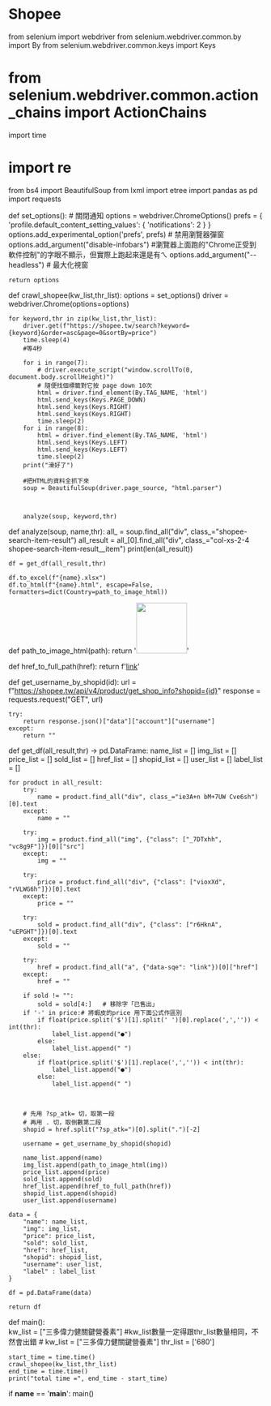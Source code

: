 # Shopee

from selenium import webdriver
from selenium.webdriver.common.by import By
from selenium.webdriver.common.keys import Keys
# from selenium.webdriver.common.action_chains import ActionChains
import time
# import re
from bs4 import BeautifulSoup
from lxml import etree
import pandas as pd
import requests

def set_options():
    # 關閉通知
    options = webdriver.ChromeOptions()
    prefs = {
        'profile.default_content_setting_values':
            {
                'notifications': 2
            }
    }
    options.add_experimental_option('prefs', prefs) # 禁用瀏覽器彈窗
    options.add_argument("disable-infobars")    #瀏覽器上面跑的"Chrome正受到軟件控制"的字眼不顯示，但實際上跑起來還是有ㄟ
    options.add_argument("--headless")   # 最大化視窗

    return options

def crawl_shopee(kw_list,thr_list):
    options = set_options()
    driver = webdriver.Chrome(options=options)

    for keyword,thr in zip(kw_list,thr_list):
        driver.get(f"https://shopee.tw/search?keyword={keyword}&order=asc&page=0&sortBy=price")
        time.sleep(4)
        #等4秒

        for i in range(7):
            # driver.execute_script("window.scrollTo(0, document.body.scrollHeight)")
            # 隨便找個標籤對它按 page down 10次
            html = driver.find_element(By.TAG_NAME, 'html')
            html.send_keys(Keys.PAGE_DOWN)
            html.send_keys(Keys.RIGHT)
            html.send_keys(Keys.RIGHT)
            time.sleep(2)
        for i in range(8):
            html = driver.find_element(By.TAG_NAME, 'html')
            html.send_keys(Keys.LEFT)
            html.send_keys(Keys.LEFT)
            time.sleep(2)
        print("滑好了")
        
        #把HTML的資料全抓下來
        soup = BeautifulSoup(driver.page_source, "html.parser")
    

        
        analyze(soup, keyword,thr)

def analyze(soup, name,thr):
    all_ = soup.find_all("div", class_="shopee-search-item-result")
    all_result = all_[0].find_all("div", class_="col-xs-2-4 shopee-search-item-result__item")
    print(len(all_result))
    
    df = get_df(all_result,thr)
    
    df.to_excel(f"{name}.xlsx")
    df.to_html(f"{name}.html", escape=False, formatters=dict(Country=path_to_image_html))

def path_to_image_html(path):
    return '<img src="'+ path + '" width="100" >'

def href_to_full_path(href):
    return f'<a href="https://shopee.tw{href}">link</a>'

def get_username_by_shopid(id):
    url = f"https://shopee.tw/api/v4/product/get_shop_info?shopid={id}"
    response = requests.request("GET", url)

    try:
        return response.json()["data"]["account"]["username"]
    except:
        return ""


def get_df(all_result,thr) -> pd.DataFrame:
    name_list = []
    img_list = []
    price_list = []
    sold_list = []
    href_list = []
    shopid_list = []
    user_list = []
    label_list = []


    for product in all_result:
        try:
            name = product.find_all("div", class_="ie3A+n bM+7UW Cve6sh")[0].text
        except:
            name = ""

        try:
            img = product.find_all("img", {"class": ["_7DTxhh", "vc8g9F"]})[0]["src"]
        except:
            img = ""

        try:
            price = product.find_all("div", {"class": ["vioxXd", "rVLWG6h"]})[0].text
        except:
            price = ""

        try:
            sold = product.find_all("div", {"class": ["r6HknA", "uEPGHT"]})[0].text
        except:
            sold = ""

        try:
            href = product.find_all("a", {"data-sqe": "link"})[0]["href"]
        except:
            href = ""

        if sold != "":
            sold = sold[4:]   # 移除字「已售出」
        if '-' in price:# 將蝦皮的price 用下面公式作區別
            if float(price.split('$')[1].split(' ')[0].replace(',','')) < int(thr): 
                label_list.append("●")
            else:
                label_list.append(" ")
        else:
            if float(price.split('$')[1].replace(',','')) < int(thr):
                label_list.append("●")
            else:
                label_list.append(" ")

        
        
        # 先用 ?sp_atk= 切，取第一段
        # 再用 . 切，取倒數第二段
        shopid = href.split("?sp_atk=")[0].split(".")[-2]

        username = get_username_by_shopid(shopid)

        name_list.append(name)
        img_list.append(path_to_image_html(img))
        price_list.append(price)
        sold_list.append(sold)
        href_list.append(href_to_full_path(href))
        shopid_list.append(shopid)
        user_list.append(username)

    data = {
        "name": name_list,
        "img": img_list,
        "price": price_list,
        "sold": sold_list,
        "href": href_list,
        "shopid": shopid_list,
        "username": user_list,
        "label" : label_list
    }

    df = pd.DataFrame(data)
    
    return df



def main():    
    kw_list = ["三多偉力健關鍵營養素"] #kw_list數量一定得跟thr_list數量相同，不然會出錯
    # kw_list = ["三多偉力健關鍵營養素"]
    thr_list = ['680']

    start_time = time.time()
    crawl_shopee(kw_list,thr_list)
    end_time = time.time()
    print("total time =", end_time - start_time)


if __name__ == '__main__':
    main()
